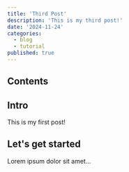 ```yaml
---
title: 'Third Post'
description: 'This is my third post!'
date: '2024-11-24'
categories:
  - blog
  - tutorial
published: true
---
```


## Contents

## Intro

This is my first post!

## Let's get started

Lorem ipsum dolor sit amet...
